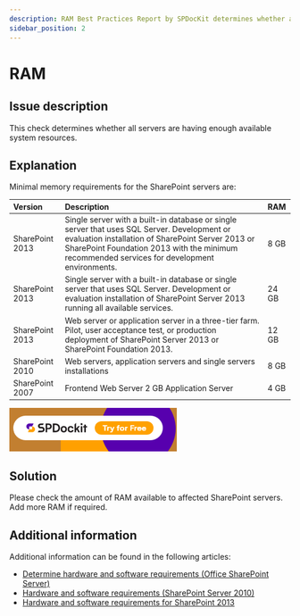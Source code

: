 ```yaml
---
description: RAM Best Practices Report by SPDocKit determines whether all servers are having enough available system resources.
sidebar_position: 2
---
```


# RAM

## Issue description

This check determines whether all servers are having enough available system resources.

## Explanation

Minimal memory requirements for the SharePoint servers are:

| Version | Description | RAM |
| :--- | :--- | :--- |
| SharePoint 2013 | Single server with a built-in database or single server that uses SQL Server. Development or evaluation installation of SharePoint Server 2013 or SharePoint Foundation 2013 with the minimum recommended services for development environments. | 8 GB |
| SharePoint 2013 | Single server with a built-in database or single server that uses SQL Server. Development or evaluation installation of SharePoint Server 2013 running all available services. | 24 GB |
| SharePoint 2013 | Web server or application server in a three-tier farm. Pilot, user acceptance test, or production deployment of SharePoint Server 2013 or SharePoint Foundation 2013. | 12 GB |
| SharePoint 2010 | Web servers, application servers and single servers installations | 8 GB |
| SharePoint 2007 | Frontend Web Server    2 GB Application Server | 4 GB |

[![Download SPDocKit](../../static/img/spdockit-download.png)](http://bit.ly/2US0Zna)

## Solution

Please check the amount of RAM available to affected SharePoint servers. Add more RAM if required.

## Additional information

Additional information can be found in the following articles:

* [Determine hardware and software requirements \(Office SharePoint Server\)](https://technet.microsoft.com/en-US/library/cc262485%28v=office.12%29.aspx)
* [Hardware and software requirements \(SharePoint Server 2010\)](https://technet.microsoft.com/en-us/library/cc262485%28office.14%29.aspx)
* [Hardware and software requirements for SharePoint 2013](https://technet.microsoft.com/en-US/library/cc262485.aspx)

